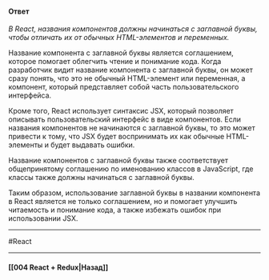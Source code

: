 #### Ответ

*В React, названия компонентов должны начинаться с заглавной буквы, чтобы отличать их от обычных HTML-элементов и переменных.*

Название компонента с заглавной буквы является соглашением, которое помогает облегчить чтение и понимание кода. Когда разработчик видит название компонента с заглавной буквы, он может сразу понять, что это не обычный HTML-элемент или переменная, а компонент, который представляет собой часть пользовательского интерфейса.

Кроме того, React использует синтаксис JSX, который позволяет описывать пользовательский интерфейс в виде компонентов. Если названия компонентов не начинаются с заглавной буквы, то это может привести к тому, что JSX будет воспринимать их как обычные HTML-элементы и будет выдавать ошибки.

Название компонентов с заглавной буквы также соответствует общепринятому соглашению по именованию классов в JavaScript, где классы также должны начинаться с заглавной буквы.

Таким образом, использование заглавной буквы в названии компонента в React является не только соглашением, но и помогает улучшить читаемость и понимание кода, а также избежать ошибок при использовании JSX.

____
#React

____

#### [[004 React + Redux|Назад]]